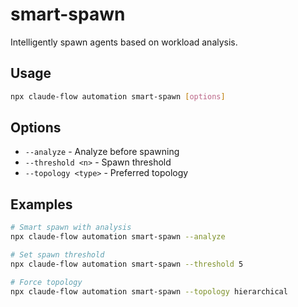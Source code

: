 # smart-spawn

Intelligently spawn agents based on workload analysis.

## Usage

```bash
npx claude-flow automation smart-spawn [options]
```

## Options

- `--analyze` - Analyze before spawning
- `--threshold <n>` - Spawn threshold
- `--topology <type>` - Preferred topology

## Examples

```bash
# Smart spawn with analysis
npx claude-flow automation smart-spawn --analyze

# Set spawn threshold
npx claude-flow automation smart-spawn --threshold 5

# Force topology
npx claude-flow automation smart-spawn --topology hierarchical
```
